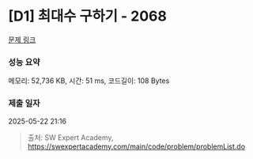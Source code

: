 # [D1] 최대수 구하기 - 2068 

[문제 링크](https://swexpertacademy.com/main/code/problem/problemDetail.do?contestProbId=AV5QQhbqA4QDFAUq) 

### 성능 요약

메모리: 52,736 KB, 시간: 51 ms, 코드길이: 108 Bytes

### 제출 일자

2025-05-22 21:16



> 출처: SW Expert Academy, https://swexpertacademy.com/main/code/problem/problemList.do